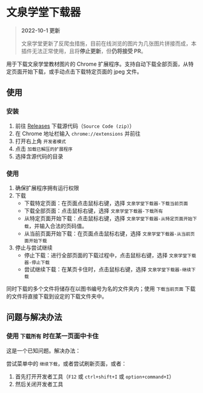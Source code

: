 # 文泉学堂下载器

> **2022-10-1 更新**
>
> 文泉学堂更新了反爬虫措施，目前在线浏览的图片为几张图片拼接而成，本插件无法正常使用，且将**停止更新**，但**仍将接受 PR**。

用于下载文泉学堂教材图片的 Chrome 扩展程序。支持自动下载全部页面，从特定页面开始下载，或手动点击下载特定页面的 jpeg 文件。

## 使用

### 安装

1. 前往 [Releases](https://github.com/liang2kl/wqxuetang-downloader/releases) 下载源代码（`Source Code (zip)`）
2. 在 Chrome 地址栏输入 `chrome://extensions` 并前往
3. 打开右上角 `开发者模式`
4. 点击 `加载已解压的扩展程序`
5. 选择含源代码的目录

### 使用

1. 确保扩展程序拥有运行权限
2. 下载
   - 下载特定页面：在页面点击鼠标右键，选择 `文泉学堂下载器-下载当前页面`
   - 下载全部页面：点击鼠标右键，选择 `文泉学堂下载器-下载所有`
   - 从特定页面开始下载：点击鼠标右键，选择 `文泉学堂下载器-从特定页面开始下载`，并输入合法的页码值。
   - 从当前页面开始下载：在页面点击鼠标右键，选择 `文泉学堂下载器-从当前页面开始下载`
2. 停止与尝试继续
   - 停止下载：进行全部页面的下载过程中，点击鼠标右键，选择 `文泉学堂下载器-停止下载`
   - 尝试继续下载：在某页卡住时，点击鼠标右键，选择 `文泉学堂下载器-继续下载`

同时下载的多个文件将储存在以图书编号为名的文件夹内；使用 `下载当前页面` 下载的文件将直接下载到设定的下载文件夹中。

## 问题与解决办法

### 使用 `下载所有` 时在某一页面中卡住

这是一个已知问题。解决办法：

尝试菜单中的 `继续下载`，或者尝试刷新页面，或者：

1. 首先打开开发者工具（`F12` 或 `ctrl+shift+I` 或 `option+command+I`）
2. 然后关闭开发者工具
